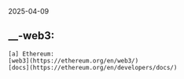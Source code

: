 2025-04-09    
    
__-web3:    
--------    
    [a] Ethereum:
    [web3](https://ethereum.org/en/web3/)    
    [docs](https://ethereum.org/en/developers/docs/)    
